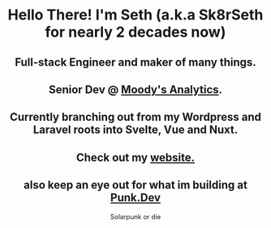 <h1 style="text-align: center">
  Hello There! I'm Seth (a.k.a Sk8rSeth for nearly 2 decades now)
</h1>

<ul style="list-style: none; padding: 0; margin:0; text-align: center">
  <li>
    <h2>
      Full-stack Engineer and maker of many things.
    </h2>
  </li>
  <li>
    <h2>
      Senior Dev @ <a target=_blank href="https://www.moodysanalytics.com/">Moody's Analytics</a>.
    </h2>
  </li>
  <li>
    <h2>
      Currently branching out from my Wordpress and Laravel roots into Svelte, Vue and Nuxt.
    </h2>
  </li>
  <li>
    <h2>
      Check out my <a target=_blank href="https://SethDoes.dev">website.</a>
    </h2>
  </li>
  <li>
    <h2>
      also keep an eye out for what im building at <a target=_blank href="https://punk.dev">Punk.Dev</a>
    </h2>
  </li>
</ul>
<div style="text-align: center; font-size:.8rem;">
  Solarpunk or die
</div>
